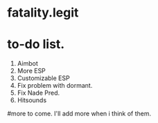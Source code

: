 # fatality.legit

# to-do list.

1. Aimbot
2. More ESP
3. Customizable ESP
4. Fix problem with dormant.
5. Fix Nade Pred.
6. Hitsounds

#more to come. I'll add more when i think of them.
